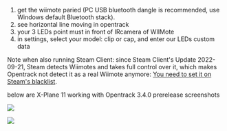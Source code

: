 1. get the wiimote paried (PC USB bluetooth dangle is recommended, use Windows default Bluetooth stack).
2. see horizontal line moving in opentrack
3. your 3 LEDs point must in front of IRcamera of WIIMote
4. in settings, select your model: clip or cap, and enter our LEDs custom data

Note when also running Steam Client: since Steam Client's Update 2022-09-21, Steam detects Wiimotes and takes full control over it, which makes Opentrack not detect it as a real Wiimote anymore: [You need to set it on Steam's blacklist](https://github.com/opentrack/opentrack/wiki/Wiimote-And-Steam).


below are X-Plane 11 working with Opentrack 3.4.0 prerelease screenshots

![](https://github.com/opentrack/opentrack/blob/unstable/tracker-wii/doc/XP11_opentrack_wiimote1.jpg)

![](https://github.com/opentrack/opentrack/blob/unstable/tracker-wii/doc/XP11_opentrack_wiimote2.jpg)